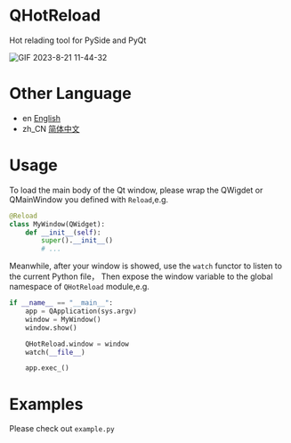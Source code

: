 # QHotReload
Hot relading tool for PySide and PyQt

![GIF 2023-8-21 11-44-32](https://github.com/AtticRat/PyQHotReload/assets/129368033/44850b2f-40f3-4f70-a0c0-66e7af0aa017)


# Other Language

- en [English](README.md)
- zh_CN [简体中文](README.zh_CN.md)

# Usage
To load the main body of the Qt window, please wrap the QWigdet or QMainWindow you defined with `Reload`,e.g.
```python
@Reload
class MyWindow(QWidget):
    def __init__(self):
        super().__init__()
        # ...
```

Meanwhile, after your window is showed, use the `watch` functor to listen to the current Python file，
Then expose the window variable to the global namespace of `QHotReload` module,e.g.

```python
if __name__ == "__main__":
    app = QApplication(sys.argv)
    window = MyWindow()
    window.show()

    QHotReload.window = window
    watch(__file__)

    app.exec_()
```

# Examples
Please check out `example.py`
